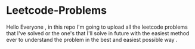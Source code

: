 # Leetcode-Problems
Hello Everyone , in this repo I'm going to upload all the leetcode problems that I've solved or the one's that I'll solve in future with the easiest method ever to understand the problem in the best and easiest possible way .

